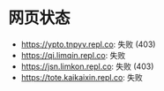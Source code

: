 # 网页状态
- https://ypto.tnpyv.repl.co: 失败 (403)
- https://qi.limqin.repl.co: 失败
- https://jsn.limkon.repl.co: 失败 (403)
- https://tote.kaikaixin.repl.co: 失败
